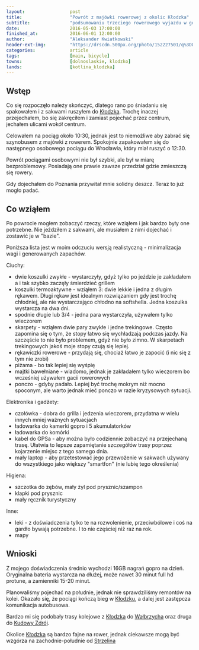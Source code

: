 ```yaml
---
layout:                 post
title:                  "Powrót z majówki rowerowej z okolic Kłodzka"
subtitle:               "podsumowaniu trzeciego rowerowego wyjazdu w górach"
date:                   2016-05-03 17:00:00
finished_at:            2016-06-01 12:00:00
author:                 "Aleksander Kwiatkowski"
header-ext-img:         "https://drscdn.500px.org/photo/152227501/q%3D80_m%3D2000/e5818de7f8598a7adc53d04222d20740"
categories:             article
tags:                   [main, bicycle]
towns:                  [dolnoslaskie, klodzko]
lands:                  [kotlina_klodzka]
---
```


Wstęp
-----

Co się rozpoczęło należy skończyć, dlatego rano po śniadaniu się spakowałem i z sakwami
ruszyłem do [Kłodzka][wiki-klodzko]. Trochę inaczej przejechałem, bo się zakręciłem
i zamiast pojechać przez centrum, jechałem ulicami wokół centrum.

Celowałem na pociąg około 10:30, jednak jest to niemożliwe aby zabrać się szynobusem
z majówki z rowerem. Spokojnie zapakowałem się do następnego osobowego pociągu
do Wrocławia, który miał ruszyć o 12:30.

Powrót pociągami osobowymi nie był szybki, ale był w miarę bezproblemowy. Posiadają one
prawie zawsze przedział gdzie zmieszczą się rowery.

Gdy dojechałem do Poznania przywitał mnie solidny deszcz. Teraz to już mogło
padać.

Co wziąłem
----------

Po powrocie mogłem zobaczyć rzeczy, które wziąłem i jak bardzo były one potrzebne.
Nie jeździłem z sakwami, ale musiałem z nimi dojechać i zostawić je w "bazie".

Poniższa lista jest w moim odczuciu wersją realistyczną - minimalizacja wagi i
generowanych zapachów.

Ciuchy:

* dwie koszulki zwykłe - wystarczyły, gdyż tylko po jeździe je zakładałem a i tak szybko
  zaczęły śmierdzieć grillem
* koszulki termoaktywne - wziąłem 3: dwie lekkie i jedna z długim rękawem. Długi rękaw
  jest idealnym rozwiązaniem gdy jest trochę chłodniej, ale nie wystarczająco chłodno
  na softshella. Jedna koszulka wystarcza na dwa dni.
* spodnie długie lub 3/4 - jedna para wystarczyła, używałem tylko wieczorem
* skarpety - wziąłem dwie pary zwykłe i jedne trekingowe. Często zapomina się o tym, że
  stopy łatwo się wychładzają podczas jazdy. Na szczęście to nie było problemem,
  gdyż nie było zimno. W skarpetach trekingowych jakoś moje stopy czują się lepiej.
* rękawiczki rowerowe - przydają się, chociaż łatwo je zapocić (i nic się z tym nie zrobi)
* piżama - bo tak lepiej się wyśpię
* majtki bawełniane - wiadomo, jednak je zakładałem tylko wieczorem bo wcześniej używałem gacii
  rowerowych
* ponczo - gdyby padało. Lepiej być trochę mokrym niż mocno spoconym, ale warto jednak
  mieć ponczo w razie kryzysowych sytuacji.

Elektronika i gadżety:

* czołówka - dobra do grilla i jedzenia wieczorem, przydatna w wielu innych
  mniej ważnych sytuacjach
* ładowarka do kamerki gopro i 5 akumulatorków
* ładowarka do komórki
* kabel do GPSa - aby można było codziennie zobaczyć na przejechaną trasę. Ułatwia to lepsze zapamiętanie
  szczegółów trasy poprzez kojarzenie miejsc z tego samego dnia.
* mały laptop - aby przetestować jego przewożenie w sakwach używany do wszystkiego
  jako większy "smartfon" (nie lubię tego określenia)

Higiena:

* szczotka do zębów, mały żyl pod prysznic/szampon
* klapki pod prysznic
* mały ręcznik turystyczny

Inne:

* leki - z doświadczenia tylko te na rozwolenienie, przeciwbólowe i coś na gardło bywają
  potrzebne. I to nie częściej niż raz na rok.
* mapy

Wnioski
-------

[wiki-kudowa-zdroj]:           https://pl.wikipedia.org/wiki/Kudowa-Zdr%C3%B3j
[wiki-walbrzych]:              https://pl.wikipedia.org/wiki/Wa%C5%82brzych
[wiki-klodzko]:                https://pl.wikipedia.org/wiki/K%C5%82odzko
[wiki-strzelin]:               https://pl.wikipedia.org/wiki/Strzelin

Z mojego doświadczenia średnio wychodzi 16GB nagrań gopro na dzień.
Oryginalna bateria wystarcza na dłużej, może nawet 30 minut full hd protune, a
zamienniki 15-20 minut.

Planowaliśmy pojechać na południe, jednak nie sprawdziliśmy remontów na kolei.
Okazało się, że pociągi kończą bieg w [Kłodzku][wiki-klodzko], a dalej jest
zastępcza komunikacja autobusowa.

Bardzo mi się podobały trasy kolejowe z [Kłodzka][wiki-klodzko] do
[Wałbrzycha][wiki-walbrzych] oraz druga do [Kudowy Zdrój][wiki-kudowa-zdroj].

Okolice [Kłodzka][wiki-klodzko] są bardzo fajne na rower, jednak ciekawsze mogą być
wzgórza na zachodnie-południe od [Strzelina][wiki-strzelin]
